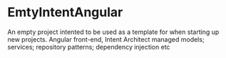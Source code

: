 # EmtyIntentAngular
An empty project intented to be used as a template for when starting up new projects. Angular front-end, Intent Architect managed models; services; repository patterns; dependency injection etc
